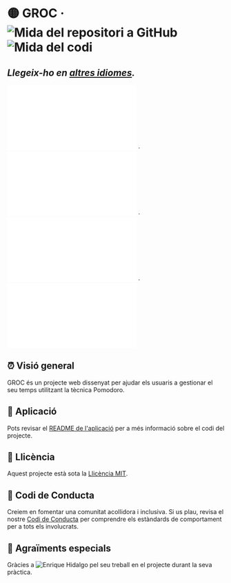 # 🟡 GROC &middot; ![Mida del repositori a GitHub][1] ![Mida del codi][2]

## _Llegeix-ho en [altres idiomes](./)._

![🇬🇧 Anglès][3] ·
![🇯🇵 Japonès][4] ·
![🇰🇷 Coreà][5] ·
![🇪🇸 Espanyol][6]

## ⏰ Visió general

GROC és un projecte web dissenyat per ajudar els usuaris a gestionar el seu
temps utilitzant la tècnica Pomodoro.

## 🚀 Aplicació

Pots revisar el [README de l'aplicació](../../app/README.md) per a més
informació sobre el codi del projecte.

## 📃 Llicència

Aquest projecte està sota la [Llicència MIT](../../LICENSE).

## 🤝 Codi de Conducta

Creiem en fomentar una comunitat acollidora i inclusiva. Si us plau, revisa
el nostre [Codi de Conducta](../../CODE_OF_CONDUCT.md) per comprendre els
estàndards de comportament per a tots els involucrats.

## 🙏 Agraïments especials

Gràcies a ![Enrique Hidalgo][7] pel seu treball en el projecte durant la seva
pràctica.

[1]: https://img.shields.io/github/repo-size/sergih28/groc?style=for-the-badge&logo=github&label=Repo&labelColor=333&color=6cc644
[2]: https://img.shields.io/github/languages/code-size/sergih28/groc?style=for-the-badge&logo=visualstudiocode&label=Code&labelColor=0078d7&color=gray
[3]: ../../README.md
[4]: ./README.jp.md
[5]: ./README.kr.md
[6]: ./README.es.md
[7]: https://github.com/ehdlg

